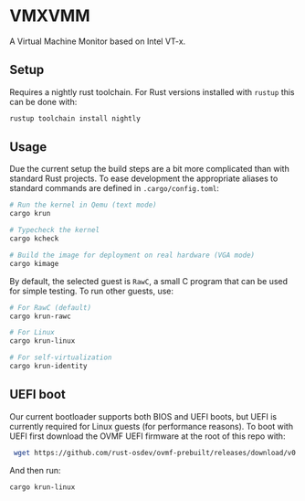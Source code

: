 # VMXVMM

A Virtual Machine Monitor based on Intel VT-x.

## Setup

Requires a nightly rust toolchain. For Rust versions installed with `rustup`
this can be done with:

```sh
rustup toolchain install nightly
```

## Usage

Due the current setup the build steps are a bit more complicated than with
standard Rust projects. To ease development the appropriate aliases to standard
commands are defined in `.cargo/config.toml`:

```sh
# Run the kernel in Qemu (text mode)
cargo krun

# Typecheck the kernel
cargo kcheck

# Build the image for deployment on real hardware (VGA mode)
cargo kimage
```

By default, the selected guest is `RawC`, a small C program that can be used for
simple testing. To run other guests, use:

```sh
# For RawC (default)
cargo krun-rawc

# For Linux
cargo krun-linux

# For self-virtualization
cargo krun-identity
```

## UEFI boot

Our current bootloader supports both BIOS and UEFI boots, but UEFI is currently
required for Linux guests (for performance reasons). To boot with UEFI first
download the OVMF UEFI firmware at the root of this repo with:

```sh
 wget https://github.com/rust-osdev/ovmf-prebuilt/releases/download/v0.20220719.209%2Bgf0064ac3af/OVMF-pure-efi.fd
```

And then run:

```sh
cargo krun-linux
```
